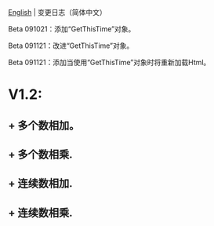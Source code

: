 [English](./ChangeLogs_EN.md) | 变更日志（简体中文）

Beta 091021：添加“GetThisTime”对象。

Beta 091121：改进“GetThisTime”对象。

Beta 091121：添加当使用“GetThisTime”对象时将重新加载Html。

# V1.2:
## + 多个数相加。
## + 多个数相乘.
## + 连续数相加.
## + 连续数相乘.
